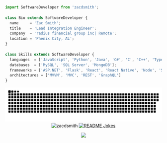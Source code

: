 ```js
import SoftwareDeveloper from 'zacdsmith';

class Bio extends SoftwareDeveloper {
  name     = 'Zac Smith';
  title    = 'Lead Integration Engineer';
  company  = 'radius financial group inc| Remote';
  location = 'Phenix City, AL';
}

class Skills extends SoftwareDeveloper {
  languages  = ['JavaScript', 'Python', 'Java', 'C#', 'C', 'C++', 'Typescript'];
  databases  = ['MySQL', 'SQL Server', 'MongoDB'];
  frameworks = ['ASP.NET', 'Flask', 'React', 'React Native', 'Node', 'Selenium'];
  architectures = ['MVVM', 'MVC', 'REST', 'GraphQL']
}
```

<img alt="github-snake" src="github-snake.svg" />

<div align="center">
<img align="center" src="https://github-readme-stats.vercel.app/api?username=zacdsmith&show_icons=true&locale=en&theme=chartreuse-dark" alt="zacdsmith" width="410" />
<a href="https://readme-jokes.vercel.app"><img align="center" src="https://readme-jokes.vercel.app/api?bgColor=%23073b4c&textColor=%2306d6a0&aColor=%2306d6a0&borderColor=%2306d6a0" alt="README Jokes"></a>


  
<p align="center"> 
  <img src="https://profile-counter.glitch.me/zacdsmith/count.svg" />
</p>
